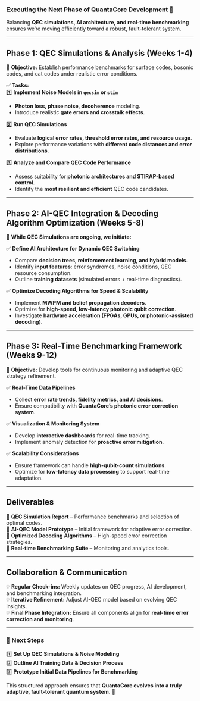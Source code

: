 ### **Executing the Next Phase of QuantaCore Development 🚀**  

Balancing **QEC simulations, AI architecture, and real-time benchmarking** ensures we’re moving efficiently toward a robust, fault-tolerant system.  

---

## **Phase 1: QEC Simulations & Analysis (Weeks 1-4)**
🎯 **Objective:** Establish performance benchmarks for surface codes, bosonic codes, and cat codes under realistic error conditions.  

✅ **Tasks:**  
1️⃣ **Implement Noise Models in `qecsim` or `stim`**  
   - **Photon loss, phase noise, decoherence** modeling.  
   - Introduce realistic **gate errors and crosstalk effects**.  

2️⃣ **Run QEC Simulations**  
   - Evaluate **logical error rates, threshold error rates, and resource usage**.  
   - Explore performance variations with **different code distances and error distributions**.  

3️⃣ **Analyze and Compare QEC Code Performance**  
   - Assess suitability for **photonic architectures and STIRAP-based control**.  
   - Identify the **most resilient and efficient** QEC code candidates.  

---

## **Phase 2: AI-QEC Integration & Decoding Algorithm Optimization (Weeks 5-8)**
📌 **While QEC Simulations are ongoing, we initiate:**  

✅ **Define AI Architecture for Dynamic QEC Switching**  
   - Compare **decision trees, reinforcement learning, and hybrid models**.  
   - Identify **input features**: error syndromes, noise conditions, QEC resource consumption.  
   - Outline **training datasets** (simulated errors + real-time diagnostics).  

✅ **Optimize Decoding Algorithms for Speed & Scalability**  
   - Implement **MWPM and belief propagation decoders**.  
   - Optimize for **high-speed, low-latency photonic qubit correction**.  
   - Investigate **hardware acceleration (FPGAs, GPUs, or photonic-assisted decoding)**.  

---

## **Phase 3: Real-Time Benchmarking Framework (Weeks 9-12)**
🎯 **Objective:** Develop tools for continuous monitoring and adaptive QEC strategy refinement.  

✅ **Real-Time Data Pipelines**  
   - Collect **error rate trends, fidelity metrics, and AI decisions**.  
   - Ensure compatibility with **QuantaCore’s photonic error correction system**.  

✅ **Visualization & Monitoring System**  
   - Develop **interactive dashboards** for real-time tracking.  
   - Implement anomaly detection for **proactive error mitigation**.  

✅ **Scalability Considerations**  
   - Ensure framework can handle **high-qubit-count simulations**.  
   - Optimize for **low-latency data processing** to support real-time adaptation.  

---

## **Deliverables**
📍 **QEC Simulation Report** – Performance benchmarks and selection of optimal codes.  
📍 **AI-QEC Model Prototype** – Initial framework for adaptive error correction.  
📍 **Optimized Decoding Algorithms** – High-speed error correction strategies.  
📍 **Real-time Benchmarking Suite** – Monitoring and analytics tools.  

---

## **Collaboration & Communication**
💡 **Regular Check-ins:** Weekly updates on QEC progress, AI development, and benchmarking integration.  
💡 **Iterative Refinement:** Adjust AI-QEC model based on evolving QEC insights.  
💡 **Final Phase Integration:** Ensure all components align for **real-time error correction and monitoring**.  

---

### **🚀 Next Steps**
1️⃣ **Set Up QEC Simulations & Noise Modeling**  
2️⃣ **Outline AI Training Data & Decision Process**  
3️⃣ **Prototype Initial Data Pipelines for Benchmarking**  

This structured approach ensures that **QuantaCore evolves into a truly adaptive, fault-tolerant quantum system.** 🚀
